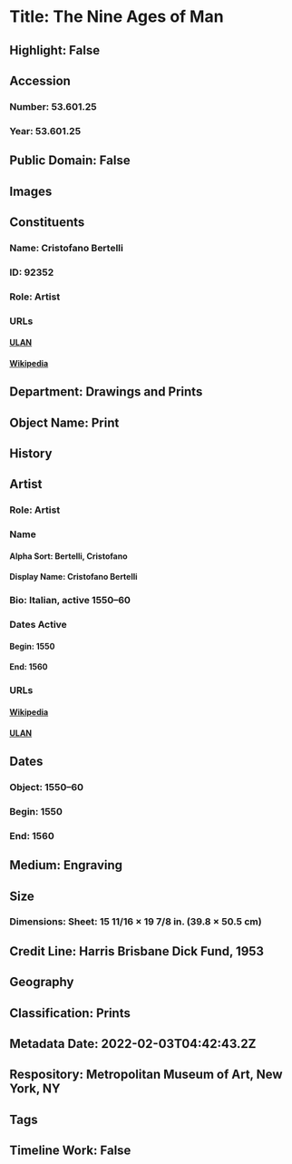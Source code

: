 # Title: The Nine Ages of Man
## Highlight: False
## Accession
### Number: 53.601.25
### Year: 53.601.25
## Public Domain: False
## Images
## Constituents
### Name: Cristofano Bertelli
### ID: 92352
### Role: Artist
### URLs
#### [ULAN](http://vocab.getty.edu/page/ulan/500168147)
#### [Wikipedia](https://www.wikidata.org/wiki/Q5186473)
## Department: Drawings and Prints
## Object Name: Print
## History
## Artist
### Role: Artist
### Name
#### Alpha Sort: Bertelli, Cristofano
#### Display Name: Cristofano Bertelli
### Bio: Italian, active 1550–60
### Dates Active
#### Begin: 1550
#### End: 1560
### URLs
#### [Wikipedia](https://www.wikidata.org/wiki/Q5186473)
#### [ULAN](http://vocab.getty.edu/page/ulan/500168147)
## Dates
### Object: 1550–60
### Begin: 1550
### End: 1560
## Medium: Engraving
## Size
### Dimensions: Sheet: 15 11/16 × 19 7/8 in. (39.8 × 50.5 cm)
## Credit Line: Harris Brisbane Dick Fund, 1953
## Geography
## Classification: Prints
## Metadata Date: 2022-02-03T04:42:43.2Z
## Respository: Metropolitan Museum of Art, New York, NY
## Tags
## Timeline Work: False